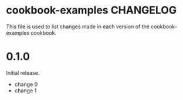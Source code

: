 # cookbook-examples CHANGELOG

This file is used to list changes made in each version of the cookbook-examples cookbook.

# 0.1.0

Initial release.

- change 0
- change 1

